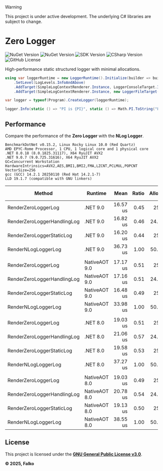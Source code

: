> [!WARNING]
> This project is under active development. The underlying C# libraries are subject to change.

# Zero Logger

![NuGet Version](https://img.shields.io/nuget/v/Falko.ZeroLogger?style=for-the-badge&color=green)
![NuGet Version](https://img.shields.io/nuget/vpre/Falko.ZeroLogger?style=for-the-badge&color=red)
![SDK Version](https://img.shields.io/badge/.NET-8%2C9%2C10-gray?style=for-the-badge)
![CSharp Version](https://img.shields.io/badge/CSharp-14-gray?style=for-the-badge)
![GitHub License](https://img.shields.io/github/license/falko-code/zero-logger?style=for-the-badge&color=gray)

High-performance static structured logger with minimal allocations.

```C#
using var loggerRuntime = new LoggerRuntime().Initialize(builder => builder
    .SetLevel(LogLevels.InfoAndAbove)
    .AddTarget(SimpleLogContextRenderer.Instance, LoggerConsoleTarget.Instance)
    .AddTarget(SimpleLogContextRenderer.Instance, new LoggerFileTarget("app_name", "./Logs")));

var logger = typeof(Program).CreateLogger(loggerRuntime);

logger.Info(static () => "PI is {PI}", static () => Math.PI.ToString("F"));
```

## Performance

Compare the performance of the **Zero Logger** with the **NLog Logger**.

```console
BenchmarkDotNet v0.15.2, Linux Rocky Linux 10.0 (Red Quartz)
AMD EPYC-Rome Processor, 1 CPU, 1 logical core and 1 physical core
.NET 8.0.18 (8.0.1825.31117), X64 RyuJIT AVX2
.NET 9.0.7 (9.0.725.31616), X64 RyuJIT AVX2
GC=Concurrent Workstation
HardwareIntrinsics=AVX2,AES,BMI1,BMI2,FMA,LZCNT,PCLMUL,POPCNT VectorSize=256
gcc (GCC) 14.2.1 20250110 (Red Hat 14.2.1-7)
LLD 19.1.7 (compatible with GNU linkers)
```

| Method                       | Runtime       |       Mean |   Ratio |   Allocated |   Alloc Ratio |
|------------------------------|---------------|-----------:|--------:|------------:|--------------:|
| RenderZeroLoggerLog          | .NET 9.0      |   16.57 us |    0.45 |     25.7 KB |          0.51 |
| RenderZeroLoggerHandlingLog  | .NET 9.0      |   16.82 us |    0.46 |    24.14 KB |          0.48 |
| RenderZeroLoggerStaticLog    | .NET 9.0      |   16.20 us |    0.44 |     25.7 KB |          0.51 |
| RenderNLogLoggerLog          | .NET 9.0      |   36.73 us |    1.00 |    50.78 KB |          1.00 |
|                              |               |            |         |             |               |
| RenderZeroLoggerLog          | NativeAOT 9.0 |   17.17 us |    0.51 |     25.7 KB |          0.51 |
| RenderZeroLoggerHandlingLog  | NativeAOT 9.0 |   17.16 us |    0.51 |    24.14 KB |          0.48 |
| RenderZeroLoggerStaticLog    | NativeAOT 9.0 |   16.48 us |    0.49 |     25.7 KB |          0.51 |
| RenderNLogLoggerLog          | NativeAOT 9.0 |   33.98 us |    1.00 |    50.78 KB |          1.00 |
|                              |               |            |         |             |               |
| RenderZeroLoggerLog          | .NET 8.0      |   19.03 us |    0.51 |     25.7 KB |          0.51 |
| RenderZeroLoggerHandlingLog  | .NET 8.0      |   21.06 us |    0.57 |    24.14 KB |          0.48 |
| RenderZeroLoggerStaticLog    | .NET 8.0      |   19.58 us |    0.53 |     25.7 KB |          0.51 |
| RenderNLogLoggerLog          | .NET 8.0      |   37.27 us |    1.00 |    50.78 KB |          1.00 |
|                              |               |            |         |             |               |
| RenderZeroLoggerLog          | NativeAOT 8.0 |   19.03 us |    0.49 |     25.7 KB |          0.51 |
| RenderZeroLoggerHandlingLog  | NativeAOT 8.0 |   20.78 us |    0.54 |    24.14 KB |          0.48 |
| RenderZeroLoggerStaticLog    | NativeAOT 8.0 |   19.13 us |    0.50 |     25.7 KB |          0.51 |
| RenderNLogLoggerLog          | NativeAOT 8.0 |   38.55 us |    1.00 |    50.78 KB |          1.00 |

## License

This project is licensed under the **[GNU General Public License v3.0](License.md)**.

**© 2025, Falko**

